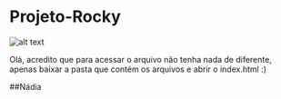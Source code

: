 # Projeto-Rocky
![alt text](https://1.bp.blogspot.com/-bfH27Umx3_c/YAiUKzOYxRI/AAAAAAAAA04/c3PdXbwKTP8i_hRmRHUSmH0DprvznnMegCLcBGAsYHQ/s1780/site-pinguins.png)

Olá, acredito que para acessar o arquivo não tenha nada de diferente, apenas baixar a pasta que contém os arquivos e abrir o index.html :) 

##Nádia

